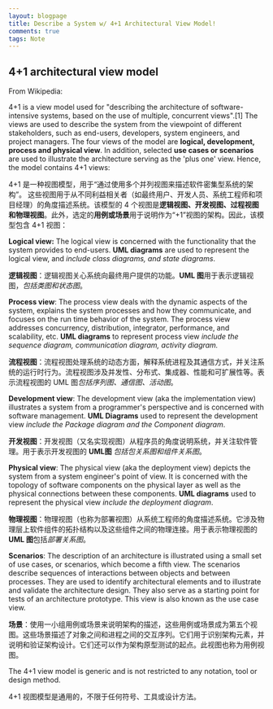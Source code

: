 ```yaml
---
layout: blogpage
title: Describe a System w/ 4+1 Architectural View Model!
comments: true
tags: Note
---
```


## 4+1 architectural view model

From Wikipedia:

4+1 is a view model used for "describing the architecture of software-intensive systems, based on the use of multiple, concurrent views".[1] The views are used to describe the system from the viewpoint of different stakeholders, such as end-users, developers, system engineers, and project managers. The four views of the model are **logical, development, process and physical view**. In addition, selected **use cases or scenarios** are used to illustrate the architecture serving as the 'plus one' view. Hence, the model contains 4+1 views:

4+1 是一种视图模型，用于“通过使用多个并列视图来描述软件密集型系统的架构”。 这些视图用于从不同利益相关者（如最终用户、开发人员、系统工程师和项目经理）的角度描述系统。该模型的 4 个视图是**逻辑视图、开发视图、过程视图和物理视图**。此外，选定的**用例或场景**用于说明作为“+1”视图的架构。因此，该模型包含 4+1 视图： 


**Logical view:** The logical view is concerned with the functionality that the system provides to end-users. **UML diagrams** are used to represent the logical view, and *include class diagrams, and state diagrams*.

**逻辑视图**：逻辑视图关心系统向最终用户提供的功能。**UML 图**用于表示逻辑视图，*包括类图和状态图*。 


**Process view**: The process view deals with the dynamic aspects of the system, explains the system processes and how they communicate, and focuses on the run time behavior of the system. The process view addresses concurrency, distribution, integrator, performance, and scalability, etc. **UML diagrams** to represent process view *include the sequence diagram, communication diagram, activity diagram.*

**流程视图**：流程视图处理系统的动态方面，解释系统进程及其通信方式，并关注系统的运行时行为。流程视图涉及并发性、分布式、集成器、性能和可扩展性等。表示流程视图的 UML 图*包括序列图、通信图、活动图*。


**Development view**: The development view (aka the implementation view) illustrates a system from a programmer's perspective and is concerned with software management. **UML Diagrams** used to represent the development view *include the Package diagram and the Component diagram*.

**开发视图**：开发视图（又名实现视图）从程序员的角度说明系统，并关注软件管理。用于表示开发视图的 **UML图** *包括包关系图和组件关系图*。 


**Physical view**: The physical view (aka the deployment view) depicts the system from a system engineer's point of view. It is concerned with the topology of software components on the physical layer as well as the physical connections between these components. **UML diagrams** used to represent the physical view *include the deployment diagram*.

**物理视图**：物理视图（也称为部署视图）从系统工程师的角度描述系统。它涉及物理层上软件组件的拓扑结构以及这些组件之间的物理连接。用于表示物理视图的 **UML 图**包括*部署关系图*。 


**Scenarios**: The description of an architecture is illustrated using a small set of use cases, or scenarios, which become a fifth view. The scenarios describe sequences of interactions between objects and between processes. They are used to identify architectural elements and to illustrate and validate the architecture design. They also serve as a starting point for tests of an architecture prototype. This view is also known as the use case view.

**场景**：使用一小组用例或场景来说明架构的描述，这些用例或场景成为第五个视图。这些场景描述了对象之间和进程之间的交互序列。它们用于识别架构元素，并说明和验证架构设计。它们还可以作为架构原型测试的起点。此视图也称为用例视图。


The 4+1 view model is generic and is not restricted to any notation, tool or design method.

4+1 视图模型是通用的，不限于任何符号、工具或设计方法。